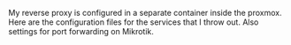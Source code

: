 My reverse proxy is configured in a separate container inside the proxmox.
Here are the configuration files for the services that I throw out.
Also settings for port forwarding on Mikrotik.
